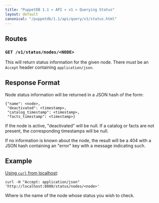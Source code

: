 ```yaml
---
title: "PuppetDB 1.1 » API » v1 » Querying Status"
layout: default
canonical: "/puppetdb/1.1/api/query/v1/status.html"
---
```


[curl]: ../curl.html#using-curl-from-localhost-non-sslhttp


## Routes

### `GET /v1/status/nodes/<NODE>`

This will return status information for the given node. There must be
an `Accept` header containing `application/json`.


## Response Format

Node status information will be returned in a JSON hash of the form:

    {"name": <node>,
     "deactivated": <timestamp>,
     "catalog_timestamp": <timestamp>,
     "facts_timestamp": <timestamp>}

If the node is active, "deactivated" will be null. If a catalog or facts are
not present, the corresponding timestamps will be null.

If no information is known about the node, the result will be a 404 with a JSON
hash containing an "error" key with a message indicating such.

## Example

[Using `curl` from localhost][curl]:

    curl -H "Accept: application/json" 'http://localhost:8080/status/nodes/<node>'

Where <node> is the name of the node whose status you wish to check.
